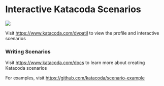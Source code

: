 # Interactive Katacoda Scenarios

[![](http://shields.katacoda.com/katacoda/dvpatil/count.svg)](https://www.katacoda.com/dvpatil "Get your profile on Katacoda.com")

Visit https://www.katacoda.com/dvpatil to view the profile and interactive scenarios

### Writing Scenarios
Visit https://www.katacoda.com/docs to learn more about creating Katacoda scenarios

For examples, visit https://github.com/katacoda/scenario-example
